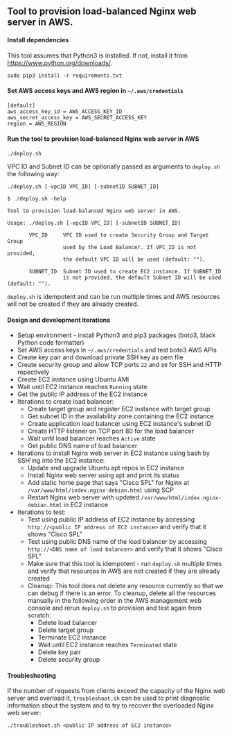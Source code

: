 ## Tool to provision load-balanced Nginx web server in AWS.

#### Install dependencies
This tool assumes that Python3 is installed. If not, install it from https://www.python.org/downloads/.
```
sudo pip3 install -r requirements.txt
```

#### Set AWS access keys and AWS region in `~/.aws/credentials`
```
[default]
aws_access_key_id = AWS_ACCESS_KEY_ID
aws_secret_access_key = AWS_SECRET_ACCESS_KEY
region = AWS_REGION
```

#### Run the tool to provision load-balanced Nginx web server in AWS
```
./deploy.sh
```
VPC ID and Subnet ID can be optionally passed as arguments to `deploy.sh` the following way:
```
./deploy.sh [-vpcID VPC_ID] [-subnetID SUBNET_ID]

$ ./deploy.sh -help

Tool to provision load-balanced Nginx web server in AWS.

Usage: ./deploy.sh [-vpcID VPC_ID] [-subnetID SUBNET_ID]

       VPC_ID     VPC ID used to create Security Group and Target Group
                  used by the Load Balancer. If VPC_ID is not provided,
                  the default VPC ID will be used (default: "").

       SUBNET_ID  Subnet ID used to create EC2 instance. If SUBNET_ID
                  is not provided, the default Subnet ID will be used (default: "").
```
`deploy.sh` is idempotent and can be run multiple times and AWS resources will not be created if they are already created.

#### Design and development iterations
 - Setup environment - install Python3 and pip3 packages (boto3, black Python code formatter)
 - Set AWS access keys in `~/.aws/credentials` and test boto3 AWS APIs
 - Create key pair and download private SSH key as pem file
 - Create security group and allow TCP ports `22` and `80` for SSH and HTTP repectively
 - Create EC2 instance using Ubuntu AMI
 - Wait until EC2 instance reaches `Running` state
 - Get the public IP address of the EC2 instance
 - Iterations to create load balancer:
     - Create target group and register EC2 instance with target group
     - Get subnet ID in the availability zone containing the EC2 instance
     - Create application load balancer using EC2 instance's subnet ID
     - Create HTTP listener on TCP port 80 for the load balancer
     - Wait until load balancer reaches `Active` state
     - Get public DNS name of load balancer
 - Iterations to install Nginx web server in EC2 instance using bash by SSH'ing into the EC2 instance:
     - Update and upgrade Ubuntu apt repos in EC2 instance
     - Install Nginx web server using apt and print its status
     - Add static home page that says "Cisco SPL" for Nginx at `/var/www/html/index.nginx-debian.html` using SCP
     - Restart Nginx web server with updated `/var/www/html/index.nginx-debian.html` in EC2 instance
 - Iterations to test:
     - Test using public IP address of EC2 instance by accessing `http://<public IP address of EC2 instance>` and verify that it shows "Cisco SPL"
     - Test using public DNS name of the load balancer by accessing `http://<DNS name of load balancer>` and verify that it shows "Cisco SPL"
     - Make sure that this tool is idempotent - run `deploy.sh` multiple times and verify that resources in AWS are not created if they are already created
     - Cleanup: This tool does not delete any resource currently so that we can debug if there is an error. To cleanup, delete all the resources manually in the following order in the AWS management web console and rerun `deploy.sh` to provision and test again from scratch:
       - Delete load balancer
       - Delete target group
       - Terminate EC2 instance
       - Wait until EC2 instance reaches `Terminated` state
       - Delete key pair
       - Delete security group

#### Troubleshooting
If the number of requests from clients exceed the capacity of the Nginx web server and overload it, `troubleshoot.sh` can be used to print diagnostic information about the system and to try to recover the overloaded Nginx web server:
```
./troubleshoot.sh <public IP address of EC2 instance>
```

